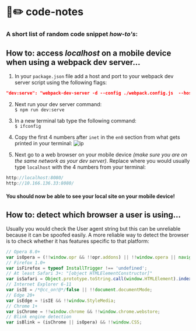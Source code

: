 # 📓✏️ ️️code-notes
### A short list of random code snippet _how-to's_:

## How to: access _localhost_ on a mobile device when using a webpack dev server...

1. In your ```package.json``` file add a host and port to your webpack dev server script using the following flags:
```json
"dev:serve": "webpack-dev-server -d --config ./webpack.config.js  --host 0.0.0.0 --port 8080"
```

2. Next run your dev server command:  
```$ npm run dev:serve```

3. In a new terminal tab type the following command:  
```$ ifconfig```   

4. Copy the first 4 numbers after ```inet``` in the ```en0``` section from what gets printed in your terminal:
![ip](https://cloud.githubusercontent.com/assets/12450298/15893251/654a2090-2d76-11e6-9459-dffd28bed528.png)

5. Next go to a web browser on your mobile device _(make sure you are on the same network as your dev server)_. Replace where you would usually type ```localhost``` with the 4 numbers from your terminal:  
```js
http://localhost:8080/  
http://10.166.136.33:8080/
```
#### You should now be able to see your local site on your mobile device!


## How to: detect which browser a user is using...

Usually you would check the User agent string but this can be unreliable because it can be spoofed easily. A more reliable way to detect the browser is to check whether it has features specific to that platform:

```js
// Opera 8.0+
var isOpera = (!!window.opr && !!opr.addons) || !!window.opera || navigator.userAgent.indexOf(' OPR/') >= 0;
// Firefox 1.0+
var isFirefox = typeof InstallTrigger !== 'undefined';
// At least Safari 3+: "[object HTMLElementConstructor]"
var isSafari = Object.prototype.toString.call(window.HTMLElement).indexOf('Constructor') > 0;
// Internet Explorer 6-11
var isIE = /*@cc_on!@*/false || !!document.documentMode;
// Edge 20+
var isEdge = !isIE && !!window.StyleMedia;
// Chrome 1+
var isChrome = !!window.chrome && !!window.chrome.webstore;
// Blink engine detection
var isBlink = (isChrome || isOpera) && !!window.CSS;
```

